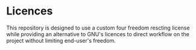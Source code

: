 # Licences

This repository is designed to use a custom four freedom rescting license  while providing an alternative to GNU's licences to direct workflow on the project without limiting end-user's freedom.
